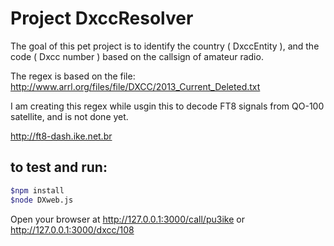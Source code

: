 # Project DxccResolver

The goal of this pet project is to identify the country ( DxccEntity ), 
and the code ( Dxcc number ) based on the callsign of amateur radio.

The regex is based on the file: http://www.arrl.org/files/file/DXCC/2013_Current_Deleted.txt

I am creating this regex while usgin this to decode FT8 signals from QO-100 satellite, and is not done yet.

http://ft8-dash.ike.net.br


## to test and run:
```bash
$npm install
$node DXweb.js
```

Open your browser at http://127.0.0.1:3000/call/pu3ike or http://127.0.0.1:3000/dxcc/108